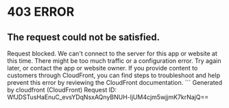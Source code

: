 # 403 ERROR

## The request could not be satisfied.

Request blocked. We can't connect to the server for this app or website at this time. There might be too much traffic or a configuration error. Try again later, or contact the app or website owner. If you provide content to customers through CloudFront, you can find steps to troubleshoot and help prevent this error by reviewing the CloudFront documentation. ```
Generated by cloudfront (CloudFront)
Request ID: WfJDSTusHaEnuC_evsYDqNsxAQnyBNUH-ljUM4cjm5wjjmK7krNajQ==

```

